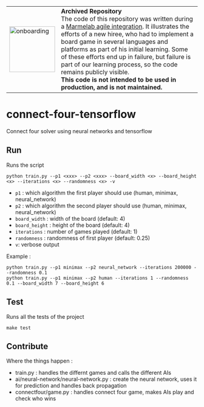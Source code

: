 <table>
        <tr>
            <td><img width="120" src="https://cdnjs.cloudflare.com/ajax/libs/octicons/8.5.0/svg/rocket.svg" alt="onboarding" /></td>
            <td><strong>Archived Repository</strong><br />
            The code of this repository was written during a <a href="https://marmelab.com/blog/2018/09/05/agile-integration.html">Marmelab agile integration</a>. It illustrates the efforts of a new hiree, who had to implement a board game in several languages and platforms as part of his initial learning. Some of these efforts end up in failure, but failure is part of our learning process, so the code remains publicly visible.<br />
        <strong>This code is not intended to be used in production, and is not maintained.</strong>
        </td>
        </tr>
</table>

# connect-four-tensorflow

Connect four solver using neural networks and tensorflow

## Run

Runs the script

```
python train.py --p1 <xxx> --p2 <xxx> --board_width <x> --board_height <x> --iterations <x> --randomness <x> -v
```

- `p1` : which algorithm the first player should use (human, minimax, neural_network)
- `p2` : which algorithm the second player should use (human, minimax, neural_network)
- `board_width` : width of the board (default: 4)
- `board_height` : height of the board (default: 4)
- `iterations` : number of games played (default: 1)
- `randomness` : randomness of first player (default: 0.25)
- `v`: verbose output

Example :
```
python train.py --p1 minimax --p2 neural_network --iterations 200000 --randomness 0.1
python train.py --p1 minimax --p2 human --iterations 1 --randomness 0.1 --board_width 7 --board_height 6
```

## Test

Runs all the tests of the project

```
make test
```

## Contribute

Where the things happen :

- train.py : handles the differnt games and calls the different AIs
- ai/neural-network/neural-network.py : create the neural network, uses it for prediction and handles back propagation
- connectfour/game.py : handles connect four game, makes AIs play and check who wins
